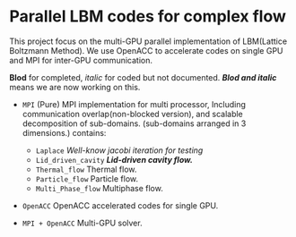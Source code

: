 # Parallel LBM codes for complex flow

This project focus on the multi-GPU parallel implementation of LBM(Lattice Boltzmann Method). We use  OpenACC to accelerate codes on single GPU and MPI for inter-GPU communication.

**Blod** for completed, *italic* for coded but not documented. ***Blod and italic*** means we are now working on this.
* `MPI` (Pure) MPI implementation for multi processor, Including communication overlap(non-blocked version), and scalable decomposition of sub-domains. (sub-domains arranged in 3 dimensions.)
contains:
    * `Laplace` *Well-know jacobi iteration for testing*
    * `Lid_driven_cavity`  ***Lid-driven cavity flow.***
    * `Thermal_flow`   Thermal flow.
    * `Particle_flow`   Particle flow.
    * `Multi_Phase_flow`    Multiphase flow.

* `OpenACC` OpenACC accelerated codes for single GPU.

* `MPI + OpenACC` Multi-GPU solver.

